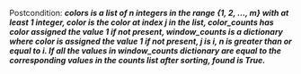 Postcondition: ***colors is a list of n integers in the range {1, 2, ..., m} with at least 1 integer, color is the color at index j in the list, color_counts has color assigned the value 1 if not present, window_counts is a dictionary where color is assigned the value 1 if not present, j is i, n is greater than or equal to i. If all the values in window_counts dictionary are equal to the corresponding values in the counts list after sorting, found is True.***